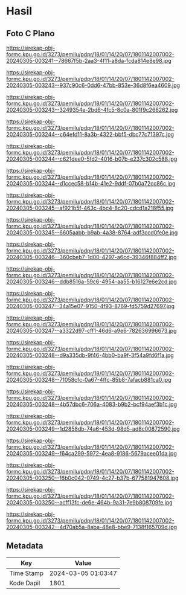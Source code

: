 # Hasil

## Foto C Plano

https://sirekap-obj-formc.kpu.go.id/3273/pemilu/pdpr/18/01/14/20/07/1801142007002-20240305-003241--78667f5b-2aa3-4f11-a8da-fcda814e8e98.jpg

https://sirekap-obj-formc.kpu.go.id/3273/pemilu/pdpr/18/01/14/20/07/1801142007002-20240305-003243--937c90c6-0dd6-47bb-853e-36d8f6ea4609.jpg

https://sirekap-obj-formc.kpu.go.id/3273/pemilu/pdpr/18/01/14/20/07/1801142007002-20240305-003243--3249354e-2bd6-4fc5-8c0a-801f9c266262.jpg

https://sirekap-obj-formc.kpu.go.id/3273/pemilu/pdpr/18/01/14/20/07/1801142007002-20240305-003244--c64efd11-8a3b-4322-bbf5-dbc77c71397c.jpg

https://sirekap-obj-formc.kpu.go.id/3273/pemilu/pdpr/18/01/14/20/07/1801142007002-20240305-003244--c621dee0-5fd2-4016-b07b-e237c302c588.jpg

https://sirekap-obj-formc.kpu.go.id/3273/pemilu/pdpr/18/01/14/20/07/1801142007002-20240305-003244--d1ccec58-b14b-41e2-9ddf-07b0a72cc86c.jpg

https://sirekap-obj-formc.kpu.go.id/3273/pemilu/pdpr/18/01/14/20/07/1801142007002-20240305-003245--af921b5f-463c-4bc4-8c20-cdcd1a218f55.jpg

https://sirekap-obj-formc.kpu.go.id/3273/pemilu/pdpr/18/01/14/20/07/1801142007002-20240305-003245--6605aabb-b9ab-4a38-8764-adf3ccd0fe0e.jpg

https://sirekap-obj-formc.kpu.go.id/3273/pemilu/pdpr/18/01/14/20/07/1801142007002-20240305-003246--360cbeb7-1d00-4297-a6cd-39346f884ff2.jpg

https://sirekap-obj-formc.kpu.go.id/3273/pemilu/pdpr/18/01/14/20/07/1801142007002-20240305-003246--ddb8516a-59c6-4954-aa55-b16127e6e2cd.jpg

https://sirekap-obj-formc.kpu.go.id/3273/pemilu/pdpr/18/01/14/20/07/1801142007002-20240305-003247--34a15e07-9150-4f93-8769-fd5759d27697.jpg

https://sirekap-obj-formc.kpu.go.id/3273/pemilu/pdpr/18/01/14/20/07/1801142007002-20240305-003247--a3322d97-cff1-46d6-a9e6-782636996673.jpg

https://sirekap-obj-formc.kpu.go.id/3273/pemilu/pdpr/18/01/14/20/07/1801142007002-20240305-003248--d9a335db-9f46-4bb0-ba9f-3f54a9fd6f1a.jpg

https://sirekap-obj-formc.kpu.go.id/3273/pemilu/pdpr/18/01/14/20/07/1801142007002-20240305-003248--71058cfc-0a67-4ffc-85b8-7afacb881ca0.jpg

https://sirekap-obj-formc.kpu.go.id/3273/pemilu/pdpr/18/01/14/20/07/1801142007002-20240305-003248--4b57dbc6-706a-4083-b9b2-bcf94aef3b1c.jpg

https://sirekap-obj-formc.kpu.go.id/3273/pemilu/pdpr/18/01/14/20/07/1801142007002-20240305-003249--1d2858db-74a6-453d-98d5-ad8c00872590.jpg

https://sirekap-obj-formc.kpu.go.id/3273/pemilu/pdpr/18/01/14/20/07/1801142007002-20240305-003249--f64ca299-5972-4ea8-9186-5679acee01da.jpg

https://sirekap-obj-formc.kpu.go.id/3273/pemilu/pdpr/18/01/14/20/07/1801142007002-20240305-003250--f6b0c042-0749-4c27-b37b-677581947608.jpg

https://sirekap-obj-formc.kpu.go.id/3273/pemilu/pdpr/18/01/14/20/07/1801142007002-20240305-003250--acff13fc-de6e-464b-9a31-7e9b808709fe.jpg

https://sirekap-obj-formc.kpu.go.id/3273/pemilu/pdpr/18/01/14/20/07/1801142007002-20240305-003242--4d70ab5a-8aba-48e8-bbe9-7138f165709d.jpg


## Metadata

| Key        | Value               |
| ---------- | ------------------- |
| Time Stamp | 2024-03-05 01:03:47 |
| Kode Dapil | 1801                |




